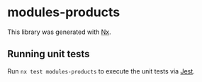 # modules-products

This library was generated with [Nx](https://nx.dev).

## Running unit tests

Run `nx test modules-products` to execute the unit tests via [Jest](https://jestjs.io).
